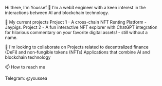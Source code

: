 Hi there, I'm Youssef 👋
I'm a web3 engineer with a keen interest in the interactions between AI and blockchain technology.

🔭 My current projects
Project 1 - A cross-chain NFT Renting Platform - Jaypigs.
Project 2 - A fun interactive NFT explorer with ChatGPT integration for hilarious commentary on your favorite digital assets! - still without a name.

👯 I'm looking to collaborate on
Projects related to decentralized finance (DeFi) and non-fungible tokens (NFTs)
Applications that combine AI and blockchain technology

📫 How to reach me

Telegram: @youssea

